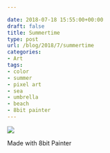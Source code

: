 ```yaml
---

date: 2018-07-18 15:55:00+00:00
draft: false
title: Summertime
type: post
url: /blog/2018/7/summertime
categories:
- Art
tags:
- color
- summer
- pixel art
- sea
- umbrella
- beach
- 8bit painter
---
```


![](/images/2018-07-18-20187summertime/IMG_7175.full.JPG)

  



Made with 8bit Painter
